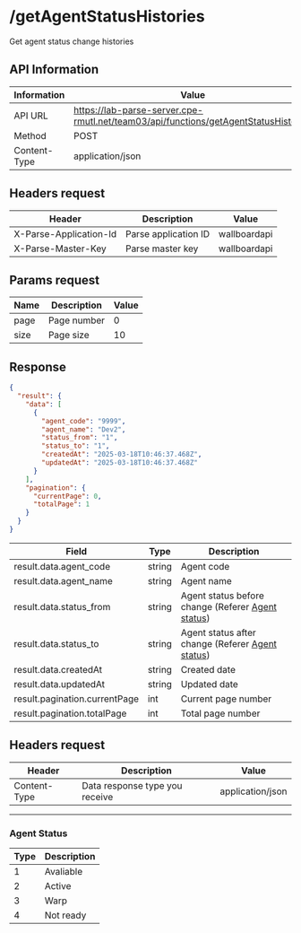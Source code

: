 # /getAgentStatusHistories

Get agent status change histories

## API Information

| Information  | Value                                                                               |
| ------------ | ----------------------------------------------------------------------------------- |
| API URL      | https://lab-parse-server.cpe-rmutl.net/team03/api/functions/getAgentStatusHistories |
| Method       | POST                                                                                |
| Content-Type | application/json                                                                    |

## Headers request

| Header                 | Description          | Value        |
| ---------------------- | -------------------- | ------------ |
| X-Parse-Application-Id | Parse application ID | wallboardapi |
| X-Parse-Master-Key     | Parse master key     | wallboardapi |

## Params request

| Name | Description | Value |
| ---- | ----------- | ----- |
| page | Page number | 0     |
| size | Page size   | 10    |

## Response

```json
{
  "result": {
    "data": [
      {
        "agent_code": "9999",
        "agent_name": "Dev2",
        "status_from": "1",
        "status_to": "1",
        "createdAt": "2025-03-18T10:46:37.468Z",
        "updatedAt": "2025-03-18T10:46:37.468Z"
      }
    ],
    "pagination": {
      "currentPage": 0,
      "totalPage": 1
    }
  }
}
```

| Field                         | Type   | Description                                                        |
| ----------------------------- | ------ | ------------------------------------------------------------------ |
| result.data.agent_code        | string | Agent code                                                         |
| result.data.agent_name        | string | Agent name                                                         |
| result.data.status_from       | string | Agent status before change (Referer [Agent status](#agent-status)) |
| result.data.status_to         | string | Agent status after change (Referer [Agent status](#agent-status))  |
| result.data.createdAt         | string | Created date                                                       |
| result.data.updatedAt         | string | Updated date                                                       |
| result.pagination.currentPage | int    | Current page number                                                |
| result.pagination.totalPage   | int    | Total page number                                                  |

## Headers request

| Header       | Description                    | Value            |
| ------------ | ------------------------------ | ---------------- |
| Content-Type | Data response type you receive | application/json |

---

### Agent Status

| Type | Description |
| ---- | ----------- |
| 1    | Avaliable   |
| 2    | Active      |
| 3    | Warp        |
| 4    | Not ready   |